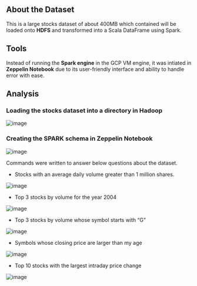 ## About the Dataset
This is a large stocks dataset of about 400MB which contained will be loaded onto **HDFS** and transformed into a Scala DataFrame using Spark. 

## Tools
Instead of running the **Spark engine** in the GCP VM engine, it was intiated in **Zeppelin Notebook** due to its user-friendly interface and ability to handle error with ease. 

## Analysis
### Loading the stocks dataset into a directory in **Hadoop**

![image](https://user-images.githubusercontent.com/121362860/226058484-7aa58738-5d9a-4541-a98e-97f11f68cf1b.png)

### Creating the **SPARK** schema in **Zeppelin Notebook**

![image](https://user-images.githubusercontent.com/121362860/226058607-4b6b0988-f3a3-48f6-a97b-0b42452ca328.png)

Commands were written to answer below questions about the dataset.
+ Stocks with an average daily volume greater than 1 million shares.

![image](https://user-images.githubusercontent.com/121362860/226059997-7f9a4340-2d11-408f-8656-7546cd9fadf9.png)

- Top 3 stocks by volume for the year 2004

![image](https://user-images.githubusercontent.com/121362860/226059794-fc8892ce-bb54-4618-889a-6f2ba5a69d2c.png)

+ Top 3 stocks by volume whose symbol starts with “G”

![image](https://user-images.githubusercontent.com/121362860/226059700-63ceffa2-cb95-4ef2-8984-94f344665364.png)

* Symbols whose closing price are larger than my age

![image](https://user-images.githubusercontent.com/121362860/226059670-9c9e0ec3-7e92-41ca-962c-d1fb5511c105.png)

- Top 10 stocks with the largest intraday price change

![image](https://user-images.githubusercontent.com/121362860/226059641-9f2ac73e-ce1f-44e7-8243-7e33f31c8518.png)




